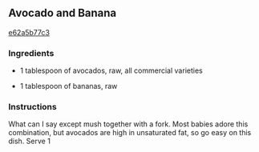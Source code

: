 ## Avocado and Banana

[e62a5b77c3](https://recipeland.com/recipe/v/avocado-banana-3978)

### Ingredients

 - 1 tablespoon of avocados, raw, all commercial varieties

 - 1 tablespoon of bananas, raw

### Instructions

What can I say except mush together with a fork. Most babies adore this combination, but avocados are high in unsaturated fat, so go easy on this dish. Serve 1